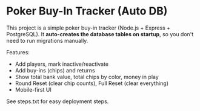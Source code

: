 # Poker Buy-In Tracker (Auto DB)

This project is a simple poker buy-in tracker (Node.js + Express + PostgreSQL). It **auto-creates the database tables on startup**, so you don't need to run migrations manually.

Features:
- Add players, mark inactive/reactivate
- Add buy-ins (chips) and returns
- Show total bank value, total chips by color, money in play
- Round Reset (clear chip counts), Full Reset (clear everything)
- Mobile-first UI

See steps.txt for easy deployment steps.
